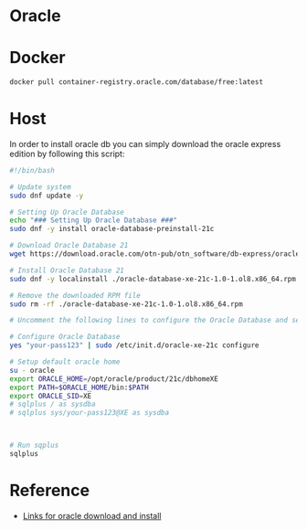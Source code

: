 # Oracle
# Docker
```sh
docker pull container-registry.oracle.com/database/free:latest
```
# Host
In order to install oracle db you can simply download the oracle express edition by following this script:
```sh
#!/bin/bash

# Update system
sudo dnf update -y

# Setting Up Oracle Database
echo "### Setting Up Oracle Database ###"
sudo dnf -y install oracle-database-preinstall-21c

# Download Oracle Database 21
wget https://download.oracle.com/otn-pub/otn_software/db-express/oracle-database-xe-21c-1.0-1.ol8.x86_64.rpm

# Install Oracle Database 21
sudo dnf -y localinstall ./oracle-database-xe-21c-1.0-1.ol8.x86_64.rpm

# Remove the downloaded RPM file
sudo rm -rf ./oracle-database-xe-21c-1.0-1.ol8.x86_64.rpm

# Uncomment the following lines to configure the Oracle Database and set up the Oracle client

# Configure Oracle Database
yes "your-pass123" | sudo /etc/init.d/oracle-xe-21c configure

# Setup default oracle home
su - oracle
export ORACLE_HOME=/opt/oracle/product/21c/dbhomeXE
export PATH=$ORACLE_HOME/bin:$PATH
export ORACLE_SID=XE
# sqlplus / as sysdba
# sqlplus sys/your-pass123@XE as sysdba



# Run sqplus
sqlplus
```

# Reference
- [Links for oracle download and install](https://www.oracle.com/database/free/get-started/)